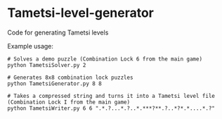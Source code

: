 # Tametsi-level-generator
Code for generating Tametsi levels

Example usage:

```
# Solves a demo puzzle (Combination Lock 6 from the main game)
python TametsiSolver.py 2

# Generates 8x8 combination lock puzzles
python TametsiGenerator.py 8 8

# Takes a compressed string and turns it into a Tametsi level file (Combination Lock I from the main game)
python TametsiWriter.py 6 6 ".*.?...*.?..*.***?**.?..*?*.*....*.?"
```